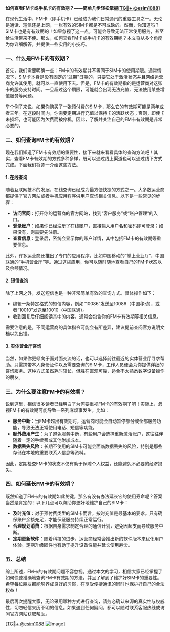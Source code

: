 **如何查看FM卡或手机卡的有效期？——简单几步轻松掌握[[TG💪+ @esim1088](https://t.me/s/esim1088)]**

在现代生活中，FM卡（即手机卡）已经成为我们日常通讯的重要工具之一。无论是通话、短信还是上网，一张有效的SIM卡都是不可或缺的。然而，你知道吗？SIM卡也是有有效期的！如果忽视了这一点，可能会导致无法正常使用服务，甚至给生活带来不便。那么，如何查看FM卡或手机卡的有效期呢？本文将从多个角度为你详细解答，并提供一些实用的小技巧。

### 一、什么是FM卡的有效期？

首先，我们需要明确一点：FM卡的有效期并不等同于SIM卡的使用期限。通常情况下，SIM卡本身是没有固定的“过期”日期的，只要它处于激活状态并且网络运营商允许其使用，就可以一直使用下去。但是，FM卡的有效期指的是运营商对这张卡的服务支持时间。一旦超过这个期限，可能就会出现无法充值、无法使用某些增值服务等问题。

举个例子来说，如果你购买了一张预付费的SIM卡，那么它的有效期可能是两年或者三年。在这段时间内，你需要定期进行充值以保持卡的活跃状态；否则，即使卡未损坏，也可能因为欠费而被停机。因此，了解并关注自己的FM卡有效期是非常必要的。

### 二、如何查询FM卡的有效期？

现在我们知道了FM卡有效期的重要性，接下来就来看看具体的查询方法吧！其实，查看FM卡有效期的方式多种多样，既可以通过线上渠道也可以通过线下方式完成。下面我们将逐一介绍这些方法。

#### 1. 在线查询

随着互联网技术的发展，在线查询已经成为最方便快捷的方式之一。大多数运营商都提供了官方网站或者手机应用程序供用户查询相关信息。以下是一些常见的步骤：

- **访问官网**：打开你的运营商的官方网站，找到“客户服务”或“账户管理”的入口。
- **登录账户**：如果你已经注册了在线账户，直接输入用户名和密码即可登录；如果没有，则需要先注册。
- **查看信息**：登录后，系统会显示你的账户详情，其中包括FM卡的有效期等重要信息。

此外，许多运营商还推出了专门的应用程序，比如中国移动的“掌上营业厅”，中国联通的“手机营业厅”等。通过这些应用，你可以随时随地查看自己的FM卡状态以及余额情况。

#### 2. 短信查询

除了上网之外，发送短信也是一种非常简单有效的查询方式。具体操作如下：

- 编辑一条特定格式的短信内容，例如“10086”发送至10086（中国移动），或者“10010”发送至10010（中国联通）。
- 收到回复后仔细阅读其中的内容，通常会包含你的FM卡有效期等相关信息。

需要注意的是，不同运营商的具体指令可能会有所差异，建议提前查阅官方说明文档以免出错。

#### 3. 实体营业厅咨询

当然，如果你更倾向于面对面交流的话，也可以选择前往最近的实体营业厅寻求帮助。只需携带本人身份证件以及需要查询的SIM卡，工作人员便会为你提供详细的咨询服务。这种方式虽然耗时较长，但胜在直观可靠，适合不太熟悉数字设备操作的朋友。

### 三、为什么要注意FM卡的有效期？

说到这里，相信很多读者已经明白了为何要重视FM卡的有效期了吧！实际上，忽视FM卡的有效期可能导致一系列麻烦事发生，比如：

- **服务中断**：当FM卡超出有效期时，运营商可能会自动暂停部分或全部服务功能，导致无法正常使用电话、短信等功能。
- **额外费用产生**：为了避免服务中断，有些用户会选择重新激活账户，这往往伴随着一定的手续费或其他附加成本。
- **数据丢失风险**：长期不使用的SIM卡可能会面临数据丢失的风险，特别是那些存储在本地的重要联系人信息等资料。

因此，定期检查FM卡的状态不仅有助于保障个人权益，还能避免不必要的经济损失。

### 四、如何延长FM卡的有效期？

既然知道了FM卡的有效期如此关键，那么有没有办法延长它的使用寿命呢？答案当然是肯定的！以下几点可以帮助你更好地维护自己的SIM卡：

- **及时充值**：对于预付费类型的SIM卡而言，按时充值是最基本的要求。只有确保账户余额充足，才能保证服务持续正常运行。
- **合理规划消费**：根据自身需求制定合理的通信计划，避免因超支而导致服务中断。
- **定期更新软件**：随着科技的进步，运营商经常会推出新的软件版本来优化用户体验。定期升级固件也有助于提升设备性能并延长使用寿命。

### 五、总结

综上所述，FM卡的有效期问题不容忽视。通过本文的学习，相信大家已经掌握了如何快速准确地查询FM卡有效期的方法，并且了解到了维护好SIM卡的重要性。希望每位朋友都能够养成良好的习惯，在享受便捷通讯的同时也保护好自己的合法权益！

最后再次提醒大家，无论采用哪种方式进行查询，请务必确认来源的真实性与权威性，切勿轻信来历不明的信息。如果遇到任何疑问，都可以随时联系客服热线或访问官方网站获取帮助。

[[TG💪+ @esim1088](https://t.me/s/esim1088) ![Image](https://i.postimg.cc/4NQfJmqS/Snipaste-2025-05-13-00-14-12.png)]